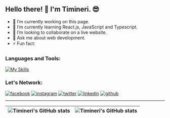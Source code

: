 ## Hello there! 👋 I'm Timineri. 😎
<!--
**Timineri/Timineri** is a ✨ _special_ ✨ repository because its `README.md` (this file) appears on your GitHub profileHere are some ideas to get you started:
-->

- 🔭 I’m currently working on this page.
- 🌱 I’m currently learning React.js, JavaScript and Typescript.
- 👯 I’m looking to collaborate on a live website.
- 💬 Ask me about web development.
- ⚡ Fun fact:

### Languages and Tools: 
[![My Skills](https://skillicons.dev/icons?i=javascript,typescript,react,git,github,nodejs,html,css&theme=light)](https://skillicons.dev)

### Let's Network:
<!-- display the social media buttons in your README -->

[![facebook](https://github.com/shikhar1020jais1/Git-Social/blob/master/Icons/Facebook.png (Facebook))][1]
[![instagram](https://github.com/shikhar1020jais1/Git-Social/blob/master/Icons/Instagram.png (Instagram))][2]
[![twitter](https://github.com/shikhar1020jais1/Git-Social/blob/master/Icons/Twitter.png (Twitter))][3]
[![linkedin](https://github.com/shikhar1020jais1/Git-Social/blob/master/Icons/LinkedIn.png (LinkedIn))][4]
[![github](https://github.com/shikhar1020jais1/Git-Social/blob/master/Icons/Github.png (Github))][5]


<!-- To Link your profile to the media buttons -->

[1]: https://www.facebook.com/timineri.okoko.5
[2]: https://www.instagram.com/prinkie._.koko
[3]: https://www.twitter.com/OkokoTimineri
[4]: https://www.linkedin.com/in/timineri-okoko
[5]: https://www.github.com/Timineri


---
| <img align="center" src="https://github-readme-stats.vercel.app/api?username=timineri&show_icons=true&include_all_commits=true&hide_border=true" alt="Timineri's GitHub stats" /> | <img align="center" src="https://github-readme-stats.vercel.app/api/top-langs/?username=timineri&langs_count=8&layout=compact&hide_border=true" alt="Timineri's GitHub stats" /> |
| ------------- | ------------- |

